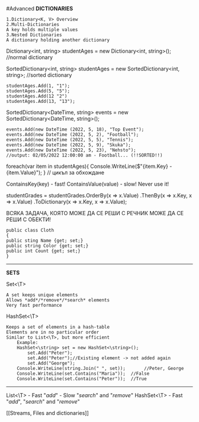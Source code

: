 #Advanced 
   **DICTIONARIES**

	1.Dictionary<K, V> Overview
	2.Multi-Dictionaries
	A key holds multiple values
	3.Nested Dictionaries
	A dictionary holding another dictionary

Dictionary<int, string> studentAges = new Dictionary<int, string>();       //normal dictionary

SortedDictionary<int, string> studentAges = new SortedDictionary<int, string>;       //sorted dictionary

	studentAges.Add(1, "1");
	studentAges.Add(5, "5");
	studentAges.Add(12 "2")
	studentAges.Add(13, "13");

SortedDictionary<DateTime, string> events = new SortedDictionary<DateTime, string>();

	events.Add(new DateTime (2022, 5, 18), "Top Event");
	events.Add(new DateTime (2022, 5, 2), "Football");
	events.Add(new DateTime (2022, 5, 5), "Tennis");
	events.Add(new DateTime (2022, 5, 9), "Skuka");
	events.Add(new DateTime (2022, 5, 23), "Nehsto");
	//output: 02/05/2022 12:00:00 am - Football... (!!SORTED!!)

foreach(var item in studentAges){
	Console.WriteLine($"{item.Key} - {item.Value}");
}   // цикъл за обхождане

ContainsKey(key) - fast!
ContainsValue(value) - slow! Never use it!

studentGrades = studentGrades.OrderBy(x => x.Value)
	.ThenBy(x => x.Key, x => x.Value)
	.ToDictionary(x => x.Key, x => x.Value);

ВСЯКА ЗАДАЧА, КОЯТО МОЖЕ ДА СЕ РЕШИ С РЕЧНИК МОЖЕ ДА СЕ РЕШИ С ОБЕКТИ! 

    public class Cloth
    {
    public sting Name {get; set;}
    public string Color {get; set;}
    public int Count {get; set;}
    }

---
   **SETS**

Set<\T>

	A set keeps unique elements
	Allows *add*/*remove*/*search* elements
	Very fast performance 
HashSet<\T>

	Keeps a set of elements in a hash-table
	Elements are in no particular order
	Similar to List<\T>, but more efficient 
		Example:
		HashSet<\string> set = new HashSet<\string>();
			set.Add("Peter");
			set.Add("Peter");//Existing element -> not added again
			set.Add("George");
		Console.WriteLine(string.Join(" ", set));       //Peter, George
		Console.WriteLine(set.Contains("Maria"));  //False
		Console.WriteLine(set.Contains("Peter"));  //True

---
List<\T>
	- Fast "*add*"
	- Slow "*search*" and "*remove*"
HashSet<\T>
	- Fast "*add*", "*search*" and "*remove*"
 
[[Streams, Files and dictionaries]]